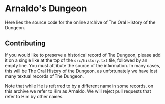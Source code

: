 # Arnaldo's Dungeon #

Here lies the source code for the online archive of The Oral History of the
Dungeon.

## Contributing ##

If you would like to preserve a historical record of The Dungeon, please add it
on a single like at the top of the `src/history.txt` file, followed by an empty
line.
You must attribute the source of the information.
In many cases, this will be The Oral History of the Dungeon, as unfortunately
we have lost many textual records of The Dungeon.

Note that while He is referred to by a different name in some records, on this
archive we refer to Him as Arnaldo.
We will reject pull requests that refer to Him by other names.
